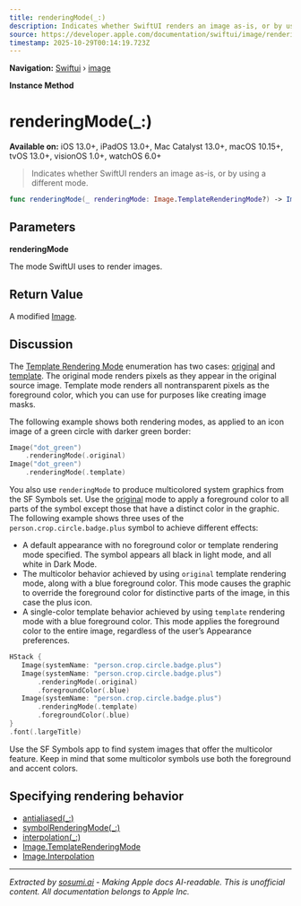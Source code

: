 ```yaml
---
title: renderingMode(_:)
description: Indicates whether SwiftUI renders an image as-is, or by using a different mode.
source: https://developer.apple.com/documentation/swiftui/image/renderingmode(_:)
timestamp: 2025-10-29T00:14:19.723Z
---
```


**Navigation:** [Swiftui](/documentation/swiftui) › [image](/documentation/swiftui/image)

**Instance Method**

# renderingMode(_:)

**Available on:** iOS 13.0+, iPadOS 13.0+, Mac Catalyst 13.0+, macOS 10.15+, tvOS 13.0+, visionOS 1.0+, watchOS 6.0+

> Indicates whether SwiftUI renders an image as-is, or by using a different mode.

```swift
func renderingMode(_ renderingMode: Image.TemplateRenderingMode?) -> Image
```

## Parameters

**renderingMode**

The mode SwiftUI uses to render images.



## Return Value

A modified [Image](/documentation/swiftui/image).

## Discussion

The [Template Rendering Mode](/documentation/swiftui/image/templaterenderingmode) enumeration has two cases: [original](/documentation/swiftui/image/templaterenderingmode/original) and [template](/documentation/swiftui/image/templaterenderingmode/template). The original mode renders pixels as they appear in the original source image. Template mode renders all nontransparent pixels as the foreground color, which you can use for purposes like creating image masks.

The following example shows both rendering modes, as applied to an icon image of a green circle with darker green border:

```swift
Image("dot_green")
    .renderingMode(.original)
Image("dot_green")
    .renderingMode(.template)
```



You also use `renderingMode` to produce multicolored system graphics from the SF Symbols set. Use the [original](/documentation/swiftui/image/templaterenderingmode/original) mode to apply a foreground color to all parts of the symbol except those that have a distinct color in the graphic. The following example shows three uses of the `person.crop.circle.badge.plus` symbol to achieve different effects:

- A default appearance with no foreground color or template rendering mode specified. The symbol appears all black in light mode, and all white in Dark Mode.
- The multicolor behavior achieved by using `original` template rendering mode, along with a blue foreground color. This mode causes the graphic to override the foreground color for distinctive parts of the image, in this case the plus icon.
- A single-color template behavior achieved by using `template` rendering mode with a blue foreground color. This mode applies the foreground color to the entire image, regardless of the user’s Appearance preferences.

```swift
HStack {
   Image(systemName: "person.crop.circle.badge.plus")
   Image(systemName: "person.crop.circle.badge.plus")
       .renderingMode(.original)
       .foregroundColor(.blue)
   Image(systemName: "person.crop.circle.badge.plus")
       .renderingMode(.template)
       .foregroundColor(.blue)
}
.font(.largeTitle)
```



Use the SF Symbols app to find system images that offer the multicolor feature. Keep in mind that some multicolor symbols use both the foreground and accent colors.

## Specifying rendering behavior

- [antialiased(_:)](/documentation/swiftui/image/antialiased(_:))
- [symbolRenderingMode(_:)](/documentation/swiftui/image/symbolrenderingmode(_:))
- [interpolation(_:)](/documentation/swiftui/image/interpolation(_:))
- [Image.TemplateRenderingMode](/documentation/swiftui/image/templaterenderingmode)
- [Image.Interpolation](/documentation/swiftui/image/interpolation)

---

*Extracted by [sosumi.ai](https://sosumi.ai) - Making Apple docs AI-readable.*
*This is unofficial content. All documentation belongs to Apple Inc.*
